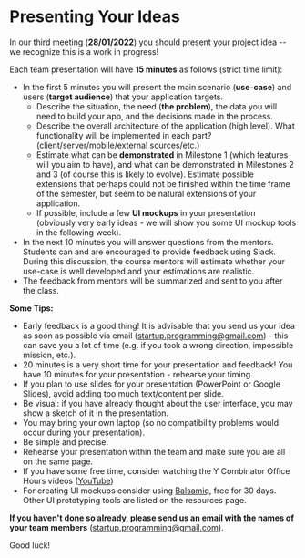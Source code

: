 
# Presenting Your Ideas
In our third meeting (**28/01/2022**) you should present your project idea -- we recognize this is a work in progress!

Each team presentation will have **15 minutes** as follows (strict time limit):

- In the first 5 minutes you will present the main scenario (**use-case**) and users (**target audience**) that your application targets.
    - Describe the situation, the need (**the problem**), the data you will need to build your app, and the decisions made in the process.
    - Describe the overall architecture of the application (high level). What functionality will be implemented in each part? (client/server/mobile/external sources/etc.)
    - Estimate what can be **demonstrated** in Milestone 1 (which features will you aim to have), and what can be demonstrated in Milestones 2 and 3 (of course this is likely to evolve). Estimate possible extensions that perhaps could not be finished within the time frame of the semester, but seem to be natural extensions of your application.
    - If possible, include a few **UI mockups** in your presentation (obviously very early ideas - we will show you some UI mockup tools in the following week).
- In the next 10 minutes you will answer questions from the mentors.  Students can and are encouraged to provide feedback using Slack. During this discussion, the course mentors will estimate whether your use-case is well developed and your estimations are realistic.
- The feedback from mentors will be summarized and sent to you after the class. 

**Some Tips:**

- Early feedback is a good thing! It is advisable that you send us your idea as soon as possible via email ([startup.programming@gmail.com](mailto:startup.programming@gmail.com)) - this can save you a lot of time (e.g. if you took a wrong direction, impossible mission, etc.).
- 20 minutes is a very short time for your presentation and feedback! You have 10 minutes for your presentation - rehearse your timing.
- If you plan to use slides for your presentation (PowerPoint or Google Slides), avoid adding too much text/content per slide. 
- Be visual: if you have already thought about the user interface, you may show a sketch of it in the presentation.
- You may bring your own laptop (so no compatibility problems would occur during your presentation).
- Be simple and precise.
- Rehearse your presentation within the team and make sure you are all on the same page.
- If you have some free time, consider watching the Y Combinator Office Hours videos ([YouTube](https://www.youtube.com/watch?v=9cWPxuxqdGQ))
- For creating UI mockups consider using [Balsamiq](https://balsamiq.com/download/), free for 30 days. Other UI prototyping tools are listed on the resources page. 

**If you haven't done so already, please send us an email with the names of your team members** ([startup.programming@gmail.com](mailto:startup.programming@gmail.com)).

Good luck!
